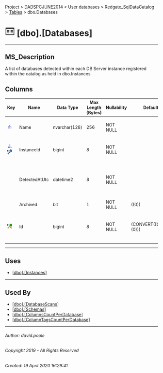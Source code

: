 #### 

[Project](../../../../index.md) > [DADSPCJUNE2014](../../../index.md) > [User databases](../../index.md) > [Redgate_SqlDataCatalog](../index.md) > [Tables](Tables.md) > dbo.Databases

# ![Tables](../../../../Images/Table32.png) [dbo].[Databases]

---

## <a name="#description"></a>MS_Description

A list of databases detected within each DB Server instance registered within the catalog as held in dbo.Instances

## <a name="#columns"></a>Columns

| Key | Name | Data Type | Max Length (Bytes) | Nullability | Default | Description |
|---|---|---|---|---|---|---|
| [![Indexes IX_Databases_InstanceId_Name](../../../../Images/Index.png)](#indexes) | Name | nvarchar(128) | 256 | NOT NULL |  | _The name of the database within the instance._ |
| [![Indexes IX_Databases_InstanceId_Name](../../../../Images/Index.png)](#indexes)[![Foreign Keys FK_Databases_Instances_InstanceId: [dbo].[Instances].InstanceId](../../../../Images/fk.png)](#foreignkeys) | InstanceId | bigint | 8 | NOT NULL |  | _Join to Id column in the dbo.Instances table._ |
|  | DetectedAtUtc | datetime2 | 8 | NOT NULL |  | _The timestamp for when a scan activity identified the information to generate the record_ |
|  | Archived | bit | 1 | NOT NULL | ((0)) | _TBD_ |
| [![Cluster Primary Key PK_Databases: Id](../../../../Images/pkcluster.png)](#indexes) | Id | bigint | 8 | NOT NULL | (CONVERT([bigint],(0))) | _The clustered primary key that uniquely identifies the dbo.Databases record._ |


---

## <a name="#uses"></a>Uses

* [[dbo].[Instances]](Instances.md)


---

## <a name="#usedby"></a>Used By

* [[dbo].[DatabaseScans]](DatabaseScans.md)
* [[dbo].[Schemas]](Schemas.md)
* [[dbo].[ColumnsCountPerDatabase]](../Views/ColumnsCountPerDatabase.md)
* [[dbo].[ColumnTagsCountPerDatabase]](../Views/ColumnTagsCountPerDatabase.md)


---

###### Author:  david.poole

###### Copyright 2019 - All Rights Reserved

###### Created: 19 April 2020 16:29:41

